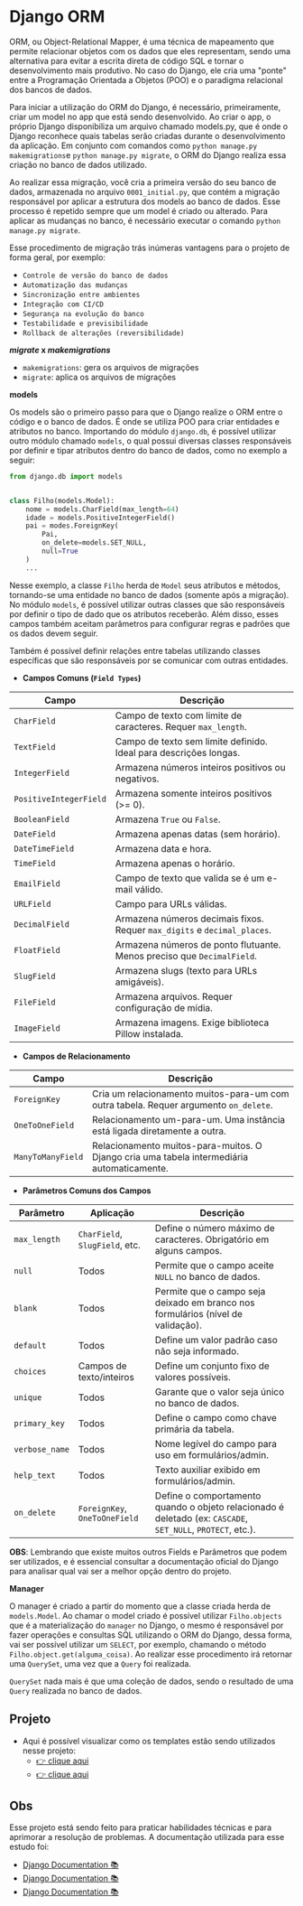 # Django ORM
ORM, ou Object-Relational Mapper, é uma técnica de mapeamento que permite relacionar objetos com os dados que eles representam, sendo uma alternativa para evitar a escrita direta de código SQL e tornar o desenvolvimento mais produtivo. No caso do Django, ele cria uma "ponte" entre a Programação Orientada a Objetos (POO) e o paradigma relacional dos bancos de dados.

Para iniciar a utilização do ORM do Django, é necessário, primeiramente, criar um model no app que está sendo desenvolvido. Ao criar o app, o próprio Django disponibiliza um arquivo chamado models.py, que é onde o Django reconhece quais tabelas serão criadas durante o desenvolvimento da aplicação. Em conjunto com comandos como `python manage.py makemigrations`e `python manage.py migrate`, o ORM do Django realiza essa criação no banco de dados utilizado.

Ao realizar essa migração, você cria a primeira versão do seu banco de dados, armazenada no arquivo `0001_initial.py`, que contém a migração responsável por aplicar a estrutura dos models ao banco de dados. Esse processo é repetido sempre que um model é criado ou alterado. Para aplicar as mudanças no banco, é necessário executar o comando `python manage.py migrate`.

Esse procedimento de migração trás inúmeras vantagens para o projeto de forma geral, por exemplo:
- `Controle de versão do banco de dados`
- `Automatização das mudanças`
- `Sincronização entre ambientes`
- `Integração com CI/CD`
- `Segurança na evolução do banco`
- `Testabilidade e previsibilidade`
- `Rollback de alterações (reversibilidade)`

**_migrate_ x _makemigrations_**
- `makemigrations`: gera os arquivos de migrações
- `migrate`: aplica os arquivos de migrações

**models**

Os models são o primeiro passo para que o Django realize o ORM entre o código e o banco de dados. É onde se utiliza POO para criar entidades e atributos no banco. Importando do módulo `django.db`, é possível utilizar outro módulo chamado `models`, o qual possui diversas classes responsáveis por definir e tipar atributos dentro do banco de dados, como no exemplo a seguir:
```python
from django.db import models


class Filho(models.Model):
    nome = models.CharField(max_length=64)
    idade = models.PositiveIntegerField()
    pai = modes.ForeignKey(
        Pai,
        on_delete=models.SET_NULL,
        null=True
    )
    ...

```
Nesse exemplo, a classe `Filho` herda de `Model` seus atributos e métodos, tornando-se uma entidade no banco de dados (somente após a migração). No módulo `models`, é possível utilizar outras classes que são responsáveis por definir o tipo de dado que os atributos receberão. Além disso, esses campos também aceitam parâmetros para configurar regras e padrões que os dados devem seguir.

Também é possível definir relações entre tabelas utilizando classes específicas que são responsáveis por se comunicar com outras entidades.

- **Campos Comuns (`Field Types`)**

| Campo                  | Descrição                                                                |
| ---------------------- | ------------------------------------------------------------------------ |
| `CharField`            | Campo de texto com limite de caracteres. Requer `max_length`.            |
| `TextField`            | Campo de texto sem limite definido. Ideal para descrições longas.        |
| `IntegerField`         | Armazena números inteiros positivos ou negativos.                        |
| `PositiveIntegerField` | Armazena somente inteiros positivos (>= 0).                              |
| `BooleanField`         | Armazena `True` ou `False`.                                              |
| `DateField`            | Armazena apenas datas (sem horário).                                     |
| `DateTimeField`        | Armazena data e hora.                                                    |
| `TimeField`            | Armazena apenas o horário.                                               |
| `EmailField`           | Campo de texto que valida se é um e-mail válido.                         |
| `URLField`             | Campo para URLs válidas.                                                 |
| `DecimalField`         | Armazena números decimais fixos. Requer `max_digits` e `decimal_places`. |
| `FloatField`           | Armazena números de ponto flutuante. Menos preciso que `DecimalField`.   |
| `SlugField`            | Armazena slugs (texto para URLs amigáveis).                              |
| `FileField`            | Armazena arquivos. Requer configuração de mídia.                         |
| `ImageField`           | Armazena imagens. Exige biblioteca Pillow instalada.                     |

- **Campos de Relacionamento**

| Campo             | Descrição                                                                                  |
| ----------------- | ------------------------------------------------------------------------------------------ |
| `ForeignKey`      | Cria um relacionamento muitos-para-um com outra tabela. Requer argumento `on_delete`.      |
| `OneToOneField`   | Relacionamento um-para-um. Uma instância está ligada diretamente a outra.                  |
| `ManyToManyField` | Relacionamento muitos-para-muitos. O Django cria uma tabela intermediária automaticamente. |


- **Parâmetros Comuns dos Campos**

| Parâmetro      | Aplicação                      | Descrição                                                                                                   |
| -------------- | ------------------------------ | ----------------------------------------------------------------------------------------------------------- |
| `max_length`   | `CharField`, `SlugField`, etc. | Define o número máximo de caracteres. Obrigatório em alguns campos.                                         |
| `null`         | Todos                          | Permite que o campo aceite `NULL` no banco de dados.                                                        |
| `blank`        | Todos                          | Permite que o campo seja deixado em branco nos formulários (nível de validação).                            |
| `default`      | Todos                          | Define um valor padrão caso não seja informado.                                                             |
| `choices`      | Campos de texto/inteiros       | Define um conjunto fixo de valores possíveis.                                                               |
| `unique`       | Todos                          | Garante que o valor seja único no banco de dados.                                                           |
| `primary_key`  | Todos                          | Define o campo como chave primária da tabela.                                                               |
| `verbose_name` | Todos                          | Nome legível do campo para uso em formulários/admin.                                                        |
| `help_text`    | Todos                          | Texto auxiliar exibido em formulários/admin.                                                                |
| `on_delete`    | `ForeignKey`, `OneToOneField`  | Define o comportamento quando o objeto relacionado é deletado (ex: `CASCADE`, `SET_NULL`, `PROTECT`, etc.). |

**OBS**: Lembrando que existe muitos outros Fields e Parâmetros que podem ser utilizados, e é essencial consultar a documentação oficial do Django para analisar qual vai ser a melhor opção dentro do projeto.

**Manager**

O manager é criado a partir do momento que a classe criada herda de `models.Model`. Ao chamar o model criado é possível utilizar `Filho.objects` que é a materialização do `manager` no Django, o mesmo é responsável por fazer operações e consultas SQL utilizando o ORM do Django, dessa forma, vai ser possível utilizar um `SELECT`, por exemplo, chamando o método `Filho.object.get(alguma_coisa)`. Ao realizar esse procedimento irá retornar uma `QuerySet`, uma vez que a `Query` foi realizada.

`QuerySet` nada mais é que uma coleção de dados, sendo o resultado de uma `Query` realizada no banco de dados.

## Projeto
- Aqui é possível visualizar como os templates estão sendo utilizados nesse projeto: 
    - [👉 clique aqui](https://github.com/ThomasNicholas21/ProjetoReceitas/tree/main/base_templates)
    - [👉 clique aqui](https://github.com/ThomasNicholas21/ProjetoReceitas/tree/main/recipes/templates/recipes)

## Obs
Esse projeto está sendo feito para praticar habilidades técnicas e para aprimorar a resolução de problemas. A documentação utilizada para esse estudo foi:
- [Django Documentation 📚](https://docs.djangoproject.com/pt-br/3.2/topics/templates/)
- [Django Documentation 📚](https://docs.djangoproject.com/pt-br/3.2/ref/templates/language/)
- [Django Documentation 📚](https://docs.djangoproject.com/pt-br/3.2/ref/templates/builtins/#ref-templates-builtins-tags)

